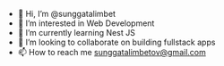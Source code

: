 - 👋 Hi, I’m @sunggatalimbet
- 👀 I’m interested in Web Development
- 🌱 I’m currently learning Nest JS
- 💞️ I’m looking to collaborate on building fullstack apps
- 📫 How to reach me sunggatalimbetov@gmail.com

<!---
sunggatalimbet/sunggatalimbet is a ✨ special ✨ repository because its `README.md` (this file) appears on your GitHub profile.
You can click the Preview link to take a look at your changes.
--->
